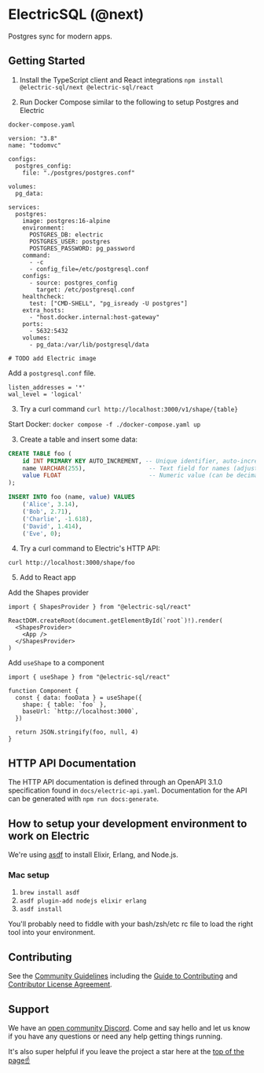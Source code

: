 # ElectricSQL (@next)

Postgres sync for modern apps.

## Getting Started

1. Install the TypeScript client and React integrations
`npm install @electric-sql/next @electric-sql/react`

2. Run Docker Compose similar to the following to setup Postgres and Electric

`docker-compose.yaml`

```docker
version: "3.8"
name: "todomvc"

configs:
  postgres_config:
    file: "./postgres/postgres.conf"

volumes:
  pg_data:

services:
  postgres:
    image: postgres:16-alpine
    environment:
      POSTGRES_DB: electric
      POSTGRES_USER: postgres
      POSTGRES_PASSWORD: pg_password
    command:
      - -c
      - config_file=/etc/postgresql.conf
    configs:
      - source: postgres_config
        target: /etc/postgresql.conf
    healthcheck:
      test: ["CMD-SHELL", "pg_isready -U postgres"]
    extra_hosts:
      - "host.docker.internal:host-gateway"
    ports:
      - 5632:5432
    volumes:
      - pg_data:/var/lib/postgresql/data

# TODO add Electric image
```

Add a `postgresql.conf` file.

```
listen_addresses = '*'
wal_level = 'logical'
```

3. Try a curl command
`curl http://localhost:3000/v1/shape/{table}`

Start Docker: `docker compose -f ./docker-compose.yaml up`

3. Create a table and insert some data:

```sql
CREATE TABLE foo (
    id INT PRIMARY KEY AUTO_INCREMENT, -- Unique identifier, auto-incrementing
    name VARCHAR(255),                  -- Text field for names (adjust size as needed)
    value FLOAT                         -- Numeric value (can be decimal)
);

INSERT INTO foo (name, value) VALUES 
    ('Alice', 3.14),
    ('Bob', 2.71),
    ('Charlie', -1.618),
    ('David', 1.414),
    ('Eve', 0);
```

4. Try a curl command to Electric's HTTP API:

`curl http://localhost:3000/shape/foo`

5. Add to React app

Add the Shapes provider
```tsx
import { ShapesProvider } from "@electric-sql/react"

ReactDOM.createRoot(document.getElementById(`root`)!).render(
  <ShapesProvider>
    <App />
  </ShapesProvider>
)
```

Add `useShape` to a component
```tsx
import { useShape } from "@electric-sql/react"

function Component {
  const { data: fooData } = useShape({
    shape: { table: `foo` },
    baseUrl: `http://localhost:3000`,
  })

  return JSON.stringify(foo, null, 4)
}
```

## HTTP API Documentation

The HTTP API documentation is defined through an OpenAPI 3.1.0 specification found in `docs/electric-api.yaml`. Documentation for the API can be generated with `npm run docs:generate`.

## How to setup your development environment to work on Electric

We're using [asdf](https://asdf-vm.com/) to install Elixir, Erlang, and Node.js.

### Mac setup

1. `brew install asdf`
2. `asdf plugin-add nodejs elixir erlang`
3. `asdf install`

You'll probably need to fiddle with your bash/zsh/etc rc file to load the right tool into your environment.

## Contributing

See the [Community Guidelines](https://github.com/electric-sql/electric/blob/main/CODE_OF_CONDUCT.md) including the [Guide to Contributing](https://github.com/electric-sql/electric/blob/main/CONTRIBUTING.md) and [Contributor License Agreement](https://github.com/electric-sql/electric/blob/main/CLA.md).

## Support

We have an [open community Discord](https://discord.electric-sql.com). Come and say hello and let us know if you have any questions or need any help getting things running.

It's also super helpful if you leave the project a star here at the [top of the page☝️](#start-of-content)
